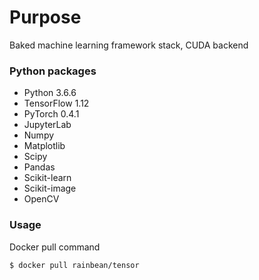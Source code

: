# Purpose

Baked machine learning framework stack, CUDA backend

### Python packages

- Python 3.6.6
- TensorFlow 1.12
- PyTorch 0.4.1
- JupyterLab
- Numpy
- Matplotlib
- Scipy
- Pandas
- Scikit-learn
- Scikit-image
- OpenCV

### Usage

Docker pull command
```
$ docker pull rainbean/tensor
```

